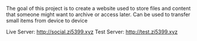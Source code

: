 The goal of this project is to create a website used to store files and content that someone might want to archive or access later.
Can be used to transfer small items from device to device

Live Server: http://social.zi5399.xyz
Test Server: http://test.zi5399.xyz
